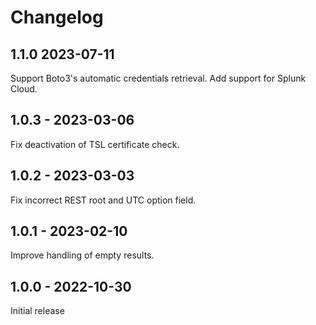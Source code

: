 # Changelog

## 1.1.0 2023-07-11

Support Boto3's automatic credentials retrieval.
Add support for Splunk Cloud.

## 1.0.3 - 2023-03-06

Fix deactivation of TSL certificate check.

## 1.0.2 - 2023-03-03

Fix incorrect REST root and UTC option field.

## 1.0.1 - 2023-02-10

Improve handling of empty results.

## 1.0.0 - 2022-10-30

Initial release
